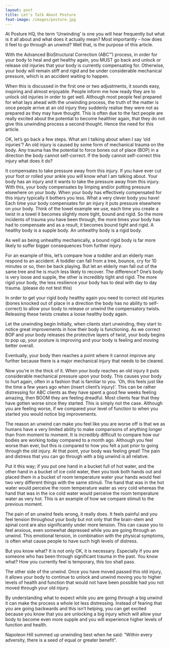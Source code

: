 ```yaml
---
layout: post
title: Let's Talk About Posture
feat-image: /images/posture.jpg
---
```


At Posture HQ, the term ‘Unwinding’ is one you will hear frequently but what is it all about and what does it actually mean? Most importantly – how does it feel to go through an unwind? Well that, is the purpose of this article.

With the Advanced BioStructural Correction (ABC™) process, in order for your body to heal and get healthy again, you MUST go back and unlock or release old injuries that your body is currently compensating for. Otherwise, your body will remain stiff and rigid and be under considerable mechanical pressure, which is an accident waiting to happen.

When this is discussed in the first one or two adjustments, it sounds easy, inspiring and almost enjoyable. People inform me how ready they are to unlock old injuries in order to get well. Although most people feel prepared for what lays ahead with the unwinding process, the truth of the matter is once people arrive at an old injury they suddenly realise they were not as prepared as they may have thought. This is often due to the fact people are really excited about the potential to become healthier again, that they do not give this unwinding process a second thought. Hence the need for this article.

OK, let’s go back a few steps. What am I talking about when I say ‘old injuries’? An old injury is caused by some form of mechanical trauma on the body. Any trauma has the potential to force bones out of place (BOP) in a direction the body cannot self-correct. If the body cannot self-correct this injury what does it do?

It compensates to take pressure away from this injury. If you have ever cut your foot or rolled your ankle you will know what I am talking about. Your body has an injury and it wants to take the pressure away from this injury. With this, your body compensates by limping and/or putting pressure elsewhere on your body. When your body has effectively compensated for this injury typically it bothers you less. What a very clever body you have!
Each time your body compensates for an injury it puts pressure elsewhere on your body. Think of the towel example we use, each time you create a twist in a towel it becomes slightly more tight, bound and rigid. So the more incidents of trauma you have been through, the more times your body has had to compensate and as a result, it becomes bound tight and rigid.
A healthy body is a supple body. An unhealthy body is a rigid body.

As well as being unhealthy mechanically, a bound rigid body is far more likely to suffer bigger consequences from further injury.

For an example of this, let’s compare how a toddler and an elderly man respond to an accident. A toddler can fall from a tree, bounce, cry for 10 minutes or so, then be back playing. But let an elderly man fall out of the same tree and he is much less likely to recover. The difference? One’s body is very loose and supple, the other is incredibly tight and rigid. The more rigid your body, the less resilience your body has to deal with day to day trauma. (please do not test this)

In order to get your rigid body healthy again you need to correct old injuries (bones knocked out of place in a direction the body has no ability to self-correct) to allow your body to release or unwind the compensatory twists. Releasing these twists creates a loose healthy body again.

Let the unwinding begin
Initially, when clients start unwinding, they start to notice great improvements in how their body is functioning. As we correct BOP and your body releases the protective layers of twist, your body begins to pop up, your posture is improving and your body is feeling and moving better overall.

Eventually, your body then reaches a point where it cannot improve any further because there is a major mechanical injury that needs to be cleared.

Now you’re in the thick of it.
When your body reaches an old injury it puts considerable mechanical pressure upon your body. This causes your body to hurt again, often in a fashion that is familiar to you. ‘Oh, this feels just like the time a few years ago when (insert client’s injury)’. This can be rather distressing for ABC clients as they have spent a good few weeks feeling amazing, then BOOM they are feeling dreadful. Most clients fear that they have gotten worse since they started. This is simply not the case. Although you are feeling worse, if we compared your level of function to when you started you would notice big improvements.

The reason an unwind can make you feel like you are worse off is that we as humans have a very limited ability to make comparisons of anything longer than from moment to moment. It is incredibly difficult to compare how our bodies are working today compared to a month ago. Although you feel worse than ever, but this is compared to how you felt a just prior to going through the old injury. At that point, your body was feeling great! The pain and distress that you can go through with a big unwind is all relative.

Put it this way; if you put one hand in a bucket full of hot water, and the other hand in a bucket of ice cold water, then you took both hands out and placed them in a bucket of room temperature water your hands would feel two very different things with the same stimuli. The hand that was in the hot water would perceive the room temperature water as very cold whereas the hand that was in the ice cold water would perceive the room temperature water as very hot. This is an example of how we compare stimuli to the previous moment.

The pain of an unwind feels wrong, it really does. It feels painful and you feel tension throughout your body but not only that the brain-stem and spinal cord are also significantly under more tension. This can cause you to feel anxious, even somewhat depressed while you are going through an unwind. This emotional tension, in combination with the physical symptoms, is often what cause people to have such high levels of distress.

But you know what? It is not only OK, it is necessary. Especially if you are someone who has been through significant trauma in the past. You know what? How you currently feel is temporary, this too shall pass.

The other side of the unwind.
Once you have moved passed this old injury, it allows your body to continue to unlock and unwind moving you to higher levels of health and function that would not have been possible had you not moved through your old injury.

By understanding what to expect while you are going through a big unwind it can make the process a whole lot less distressing. Instead of fearing that you are going backwards and this isn’t helping, you can get excited because you know that you are unlocking a big injury which will allow your body to become even more supple and you will experience higher levels of function and health.

Napoleon Hill summed up unwinding best when he said:  “Within every adversity, there is a seed of equal or greater benefit”.
